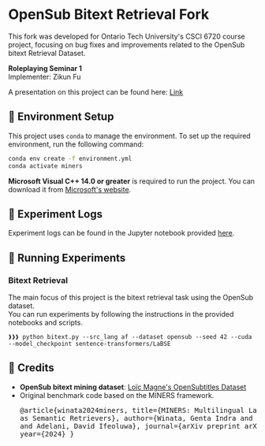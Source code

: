 
# OpenSub Bitext Retrieval Fork

This fork was developed for Ontario Tech University's CSCI 6720 course project, focusing on bug fixes and improvements related to the OpenSub bitext Retrieval Dataset.

**Roleplaying Seminar 1**  
Implementer: Zikun Fu<br>

A presentation on this project can be found here: [Link](https://docs.google.com/presentation/d/15_714D-FxXXxpVXP4rQg-a9k0smK_srcMI1aEZalz9Q/edit?usp=sharing)

## 🔧 Environment Setup

This project uses `conda` to manage the environment. To set up the required environment, run the following command:

```bash
conda env create -f environment.yml
conda activate miners
```

**Microsoft Visual C++ 14.0 or greater** is required to run the project. You can download it from [Microsoft's website](https://visualstudio.microsoft.com/visual-cpp-build-tools/).

## 📝 Experiment Logs

Experiment logs can be found in the Jupyter notebook provided [here](./logs.ipynb).

## 🚀 Running Experiments

### Bitext Retrieval

The main focus of this project is the bitext retrieval task using the OpenSub dataset.<br> 
You can run experiments by following the instructions in the provided notebooks and scripts.
```
❱❱❱ python bitext.py --src_lang af --dataset opensub --seed 42 --cuda --model_checkpoint sentence-transformers/LaBSE
```

## 📜 Credits

- **OpenSub bitext mining dataset**: [Loïc Magne's OpenSubtitles Dataset](https://huggingface.co/datasets/loicmagne/open-subtitles-bitext-mining)
- Original benchmark code based on the MINERS framework.<pre>
@article{winata2024miners,
  title={MINERS: Multilingual Language Models as Semantic Retrievers},
  author={Winata, Genta Indra and Zhang, Ruochen and Adelani, David Ifeoluwa},
  journal={arXiv preprint arXiv:2406.07424},
  year={2024}
}
</pre>